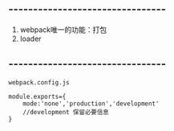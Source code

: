 ## --------------------------------
1. webpack唯一的功能：打包
2. loader


## --------------------------------
```
webpack.config.js

module.exports={
    mode:'none','production','development'
    //development 保留必要信息
}
```
